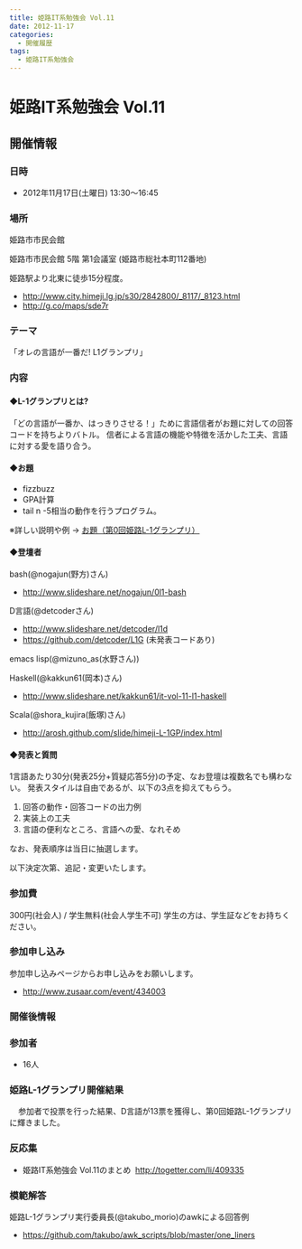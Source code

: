 ```yaml
---
title: 姫路IT系勉強会 Vol.11
date: 2012-11-17
categories:
  - 開催履歴
tags:
  - 姫路IT系勉強会
---
```


# 姫路IT系勉強会 Vol.11

## 開催情報

### 日時

- 2012年11月17日(土曜日) 13:30～16:45

### 場所

姫路市市民会館

姫路市市民会館 5階 第1会議室 (姫路市総社本町112番地)

姫路駅より北東に徒歩15分程度。

- <http://www.city.himeji.lg.jp/s30/2842800/_8117/_8123.html>
- <http://g.co/maps/sde7r>

### テーマ

「オレの言語が一番だ! L1グランプリ」

### 内容

#### ◆L-1グランプリとは?

「どの言語が一番か、はっきりさせる！」ために言語信者がお題に対しての回答コードを持ちよりバトル。 信者による言語の機能や特徴を活かした工夫、言語に対する愛を語り合う。

#### ◆お題

- fizzbuzz
- GPA計算
- tail n -5相当の動作を行うプログラム。

※詳しい説明や例 → [お題（第0回姫路L-1グランプリ）](https://sites.google.com/site/himejiitstudy/history/20121117/questions)

#### ◆登壇者

bash(@nogajun(野方)さん)

- <http://www.slideshare.net/nogajun/0l1-bash>

D言語(@detcoderさん)

- <http://www.slideshare.net/detcoder/l1d>
- <https://github.com/detcoder/L1G> (未発表コードあり)

emacs lisp(@mizuno\_as(水野さん))

Haskell(@kakkun61(岡本)さん)

- <http://www.slideshare.net/kakkun61/it-vol-11-l1-haskell>

Scala(@shora\_kujira(飯塚)さん)

- <http://arosh.github.com/slide/himeji-L-1GP/index.html>

#### ◆発表と質問

1言語あたり30分(発表25分+質疑応答5分)の予定、なお登壇は複数名でも構わない。
発表スタイルは自由であるが、以下の3点を抑えてもらう。

1. 回答の動作・回答コードの出力例
2. 実装上の工夫
3. 言語の便利なところ、言語への愛、なれそめ

なお、発表順序は当日に抽選します。

以下決定次第、追記・変更いたします。

### 参加費

300円(社会人) / 学生無料(社会人学生不可) 学生の方は、学生証などをお持ちください。

### 参加申し込み

参加申し込みページからお申し込みをお願いします。

- <http://www.zusaar.com/event/434003>

### 開催後情報

### 参加者

- 16人

### 姫路L-1グランプリ開催結果

    参加者で投票を行った結果、D言語が13票を獲得し、第0回姫路L-1グランプリに輝きました。

### 反応集

- 姫路IT系勉強会 Vol.11のまとめ  <http://togetter.com/li/409335>

### **模範解答**

姫路L-1グランプリ実行委員長(@takubo\_morio)のawkによる回答例
- <https://github.com/takubo/awk_scripts/blob/master/one_liners>
